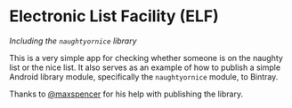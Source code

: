 # Electronic List Facility (ELF)
_Including the `naughtyornice` library_

This is a very simple app for checking whether someone is on the naughty list or the nice list.
It also serves as an example of how to publish a simple Android library module, specifically
the `naughtyornice` module, to Bintray.

Thanks to [@maxspencer](https://github.com/maxspencer) for his help with publishing the library.
